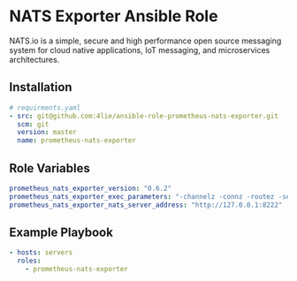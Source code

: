 # NATS Exporter Ansible Role

NATS.io is a simple, secure and high performance open source messaging system for cloud native applications, IoT messaging, and microservices architectures.

## Installation

``` yaml
# requirments.yaml
- src: git@github.com:4lie/ansible-role-prometheus-nats-exporter.git
  scm: git
  version: master
  name: prometheus-nats-exporter
```

## Role Variables

``` yaml
prometheus_nats_exporter_version: "0.6.2"
prometheus_nats_exporter_exec_parameters: "-channelz -connz -routez -serverz -subz -varz"
prometheus_nats_exporter_nats_server_address: "http://127.0.0.1:8222"
```

## Example Playbook

``` yaml
- hosts: servers
  roles:
    - prometheus-nats-exporter
```
